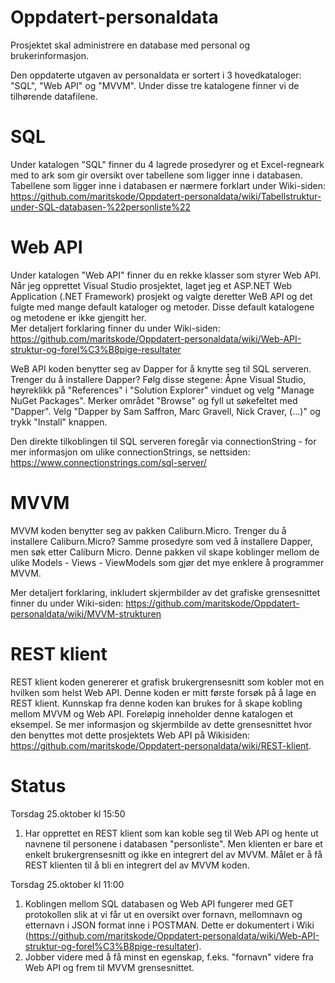 # Oppdatert-personaldata
Prosjektet skal administrere en database med personal og brukerinformasjon. 

Den oppdaterte utgaven av personaldata er sortert i 3 hovedkataloger: "SQL", "Web API" og "MVVM". Under disse tre katalogene finner vi de tilhørende datafilene. 

# SQL
Under katalogen "SQL" finner du 4 lagrede prosedyrer og et Excel-regneark med to ark som gir oversikt over tabellene som ligger inne i databasen. Tabellene som ligger inne i databasen er nærmere forklart under Wiki-siden:
https://github.com/maritskode/Oppdatert-personaldata/wiki/Tabellstruktur-under-SQL-databasen-%22personliste%22

# Web API
Under katalogen "Web API" finner du en rekke klasser som styrer Web API. Når jeg opprettet Visual Studio prosjektet, laget jeg et ASP.NET Web Application (.NET Framework) prosjekt og valgte deretter WeB API og det fulgte med mange default kataloger og metoder. Disse default katalogene og metodene er ikke gjengitt her.   
Mer detaljert forklaring finner du under Wiki-siden:
https://github.com/maritskode/Oppdatert-personaldata/wiki/Web-API-struktur-og-forel%C3%B8pige-resultater

WeB API koden benytter seg av Dapper for å knytte seg til SQL serveren. Trenger du å installere Dapper? Følg disse stegene: Åpne Visual Studio, høyreklikk på "References" i "Solution Explorer" vinduet og velg "Manage NuGet Packages". Merker området "Browse" og fyll ut søkefeltet med "Dapper". Velg "Dapper by Sam Saffron, Marc Gravell, Nick Craver, (...)" og trykk "Install" knappen. 

Den direkte tilkoblingen til SQL serveren foregår via connectionString - for mer informasjon om ulike connectionStrings, se nettsiden: https://www.connectionstrings.com/sql-server/

# MVVM
MVVM koden benytter seg av pakken Caliburn.Micro. Trenger du å installere Caliburn.Micro? Samme prosedyre som ved å installere Dapper, men søk etter Caliburn Micro. Denne pakken vil skape koblinger mellom de ulike Models - Views - ViewModels som gjør det mye enklere å programmer MVVM.

Mer detaljert forklaring, inkludert skjermbilder av det grafiske grensesnittet finner du under Wiki-siden:
https://github.com/maritskode/Oppdatert-personaldata/wiki/MVVM-strukturen

# REST klient
REST klient koden genererer et grafisk brukergrensesnitt som kobler mot en hvilken som helst Web API. Denne koden er mitt første forsøk på å lage en REST klient. Kunnskap fra denne koden kan brukes for å skape kobling mellom MVVM og Web API. Foreløpig inneholder denne katalogen et eksempel. Se mer informasjon og skjermbilde av dette grensesnittet hvor den benyttes mot dette prosjektets Web API på Wikisiden: https://github.com/maritskode/Oppdatert-personaldata/wiki/REST-klient.

# Status
Torsdag 25.oktober kl 15:50
1) Har opprettet en REST klient som kan koble seg til Web API og hente ut navnene til personene i databasen "personliste". Men klienten er bare et enkelt brukergrensesnitt og ikke en integrert del av MVVM. Målet er å få REST klienten til å bli en integrert del av MVVM koden. 

Torsdag 25.oktober kl 11:00
1) Koblingen mellom SQL databasen og Web API fungerer med GET protokollen slik at vi får ut en oversikt over fornavn, mellomnavn og etternavn i JSON format inne i POSTMAN. Dette er dokumentert i Wiki (https://github.com/maritskode/Oppdatert-personaldata/wiki/Web-API-struktur-og-forel%C3%B8pige-resultater).
2) Jobber videre med å få minst en egenskap, f.eks. "fornavn" videre fra Web API og frem til MVVM grensesnittet. 
